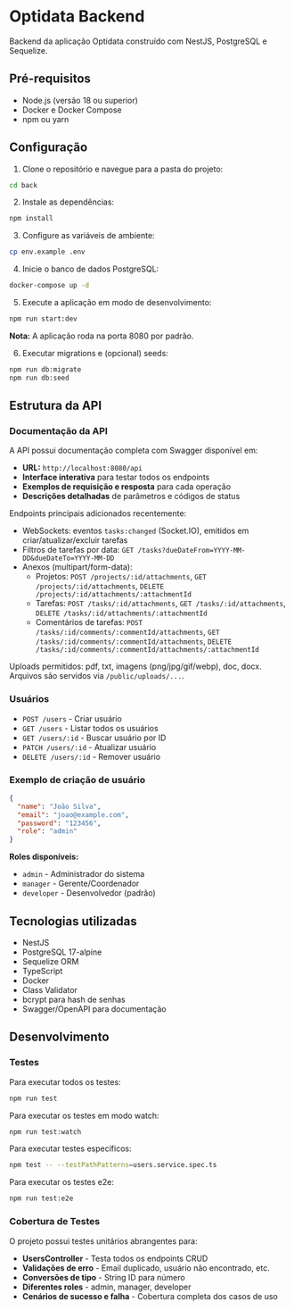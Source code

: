 # Optidata Backend

Backend da aplicação Optidata construído com NestJS, PostgreSQL e Sequelize.

## Pré-requisitos

- Node.js (versão 18 ou superior)
- Docker e Docker Compose
- npm ou yarn

## Configuração

1. Clone o repositório e navegue para a pasta do projeto:

```bash
cd back
```

2. Instale as dependências:

```bash
npm install
```

3. Configure as variáveis de ambiente:

```bash
cp env.example .env
```

4. Inicie o banco de dados PostgreSQL:

```bash
docker-compose up -d
```

5. Execute a aplicação em modo de desenvolvimento:

```bash
npm run start:dev
```

**Nota:** A aplicação roda na porta 8080 por padrão.

6. Executar migrations e (opcional) seeds:

```bash
npm run db:migrate
npm run db:seed
```

## Estrutura da API

### Documentação da API

A API possui documentação completa com Swagger disponível em:

- **URL:** `http://localhost:8080/api`
- **Interface interativa** para testar todos os endpoints
- **Exemplos de requisição e resposta** para cada operação
- **Descrições detalhadas** de parâmetros e códigos de status

Endpoints principais adicionados recentemente:

- WebSockets: eventos `tasks:changed` (Socket.IO), emitidos em criar/atualizar/excluir tarefas
- Filtros de tarefas por data: `GET /tasks?dueDateFrom=YYYY-MM-DD&dueDateTo=YYYY-MM-DD`
- Anexos (multipart/form-data):
  - Projetos: `POST /projects/:id/attachments`, `GET /projects/:id/attachments`, `DELETE /projects/:id/attachments/:attachmentId`
  - Tarefas: `POST /tasks/:id/attachments`, `GET /tasks/:id/attachments`, `DELETE /tasks/:id/attachments/:attachmentId`
  - Comentários de tarefas: `POST /tasks/:id/comments/:commentId/attachments`, `GET /tasks/:id/comments/:commentId/attachments`, `DELETE /tasks/:id/comments/:commentId/attachments/:attachmentId`

Uploads permitidos: pdf, txt, imagens (png/jpg/gif/webp), doc, docx. Arquivos são servidos via `/public/uploads/...`.

### Usuários

- `POST /users` - Criar usuário
- `GET /users` - Listar todos os usuários
- `GET /users/:id` - Buscar usuário por ID
- `PATCH /users/:id` - Atualizar usuário
- `DELETE /users/:id` - Remover usuário

### Exemplo de criação de usuário

```json
{
  "name": "João Silva",
  "email": "joao@example.com",
  "password": "123456",
  "role": "admin"
}
```

**Roles disponíveis:**

- `admin` - Administrador do sistema
- `manager` - Gerente/Coordenador
- `developer` - Desenvolvedor (padrão)

## Tecnologias utilizadas

- NestJS
- PostgreSQL 17-alpine
- Sequelize ORM
- TypeScript
- Docker
- Class Validator
- bcrypt para hash de senhas
- Swagger/OpenAPI para documentação

## Desenvolvimento

### Testes

Para executar todos os testes:

```bash
npm run test
```

Para executar os testes em modo watch:

```bash
npm run test:watch
```

Para executar testes específicos:

```bash
npm test -- --testPathPatterns=users.service.spec.ts
```

Para executar os testes e2e:

```bash
npm run test:e2e
```

### Cobertura de Testes

O projeto possui testes unitários abrangentes para:

- **UsersController** - Testa todos os endpoints CRUD
- **Validações de erro** - Email duplicado, usuário não encontrado, etc.
- **Conversões de tipo** - String ID para número
- **Diferentes roles** - admin, manager, developer
- **Cenários de sucesso e falha** - Cobertura completa dos casos de uso
